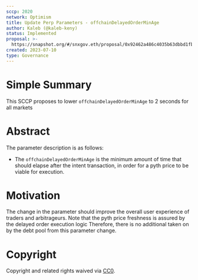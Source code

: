 ```yaml
---
sccp: 2020
network: Optimism
title: Update Perp Parameters - offchainDelayedOrderMinAge
author: Kaleb (@kaleb-keny)
status: Implemented
proposal: >-
  https://snapshot.org/#/snxgov.eth/proposal/0x92462a486c4035b63dbbd1fbdf9dd41a1055fef7024f19f5d2f080e5c757edf7
created: 2023-07-10
type: Governance
---
```


# Simple Summary

This SCCP proposes to lower `offchainDelayedOrderMinAge` to 2 seconds for all markets

# Abstract

The parameter description is as follows:
- The `offchainDelayedOrderMinAge` is the minimum amount of time that should elapse after the intent transaction, in order for a pyth price to be viable for execution.

# Motivation

The change in the parameter should improve the overall user experience of traders and arbitrageurs. Note that the pyth price freshness is assured by the delayed order execution logic Therefore, there is no additional taken on by the debt pool from this parameter change.

# Copyright

Copyright and related rights waived via [CC0](https://creativecommons.org/publicdomain/zero/1.0/).
